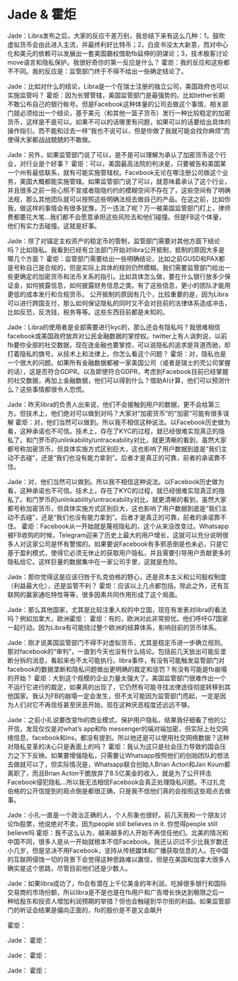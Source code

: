 # Jade & 霍炬
Jade：Libra发布之后，大家的反应千差万别，我总结下来有这么几种：1，鼓吹虚拟货币会由此进入主流，并最终利好比特币；2，白皮书没太大新意，而对中心化和美元的依赖可以发展出一套美国霸权借助fb延伸的阴谋论；3，技术极客讨论move语言和隐私保护。我很好奇你的第一反应是什么？
霍炬：我的反应和这些都不不同。我的反应是：监管部门终于不得不给出一些确定结论了。

Jade：比如对什么的结论，Libra是一个在瑞士注册的独立公司，美国政府也可以实施监管吗？
霍炬：因为长臂管辖，美国监管部门是最强势的。比如tether长期不敢公布自己的银行帐号。但是Facebook这种体量的公司去做这个事情，相关部门就必须给出一个结论，基于美元（和其他一篮子货币）发行一种比较稳定的加密货币，这样是不是可以。如果不可以的话哪里有问题，如果可以的话要给出具体的操作指引。而不能和过去一样“我也不说可以，但是你做了我就可能会找你麻烦”而使得大家都战战兢兢的不敢做。

Jade：另外，如果监管部门说了可以，是不是可以理解为承认了加密货币这个行业，对行业是个好事？
霍炬：可以，美国最高法院的判决是，只要被告和美国某一个州有最低联系，就有可能实施管辖权。Facebook无论在哪注册公司做这个业务，美国大概都能实施管辖。如果监管部门说了可以，就意味着承认了这个行业，并且很多之前一些心照不宣或者隐隐约约的模糊空间不存在了，这些空间有了明确法规，那么其他团队就可以按照这些明确法规去做自己的产品。在这之前，比如你我，做这样的事情会有很多犹豫，万一违法了呢？万一被美国监管部门盯上，律师费都要花大笔…我们都不会愿意承担这些风险去和他们碰撞。但是FB这个体量，他们有实力去碰撞。这就是好事。

Jade：除了对锚定主权资产的稳定币的管制，监管部门需要对其他方面下结论吗？比如隐私。我看到已经有立法部门开始对libra公开抵制，抵制的原因大多是哪几个方面？
霍炬：监管部门需要给出一些明确结论，比如之前GUSD和PAX都是号称自己是合规的，但是实际上具体的规则仍然模糊。我们需要监管部门给出一些更确定的加密货币和法币关系的指引。比如具体怎么做，要在什么银行放多少保证金，如何披露信息，如何披露财务信息之类。有了这些信息，更小的团队才能用更低的成本发行和合规货币。
公开抵制的原因有几个，比较重要的是，因为Libra可以进行跨国支付，那么如何保证隐私的同时又不会对目前的法律体系造成冲击，比如反恐，反洗钱，税务等等。这些东西目前都是未知的。

Jade：Libra的使用者是全部需要进行kyc的，那么还会有隐私吗？我很难相信facebook或美国政府放弃对公民金融数据的掌控权。twitter上有人讽刺说，以前fb要你全部的社交数据，现在连金融也要掌控，可以说隐私的追求是背道而驰，却打着隐私的旗号。从技术上和法律上，你怎么看这个问题？
霍炬：对，隐私也是一个很大的问题。如果所有金融数据都被一家美国公司（或者是瑞士的壳公司掌握的话），这是否符合GDPR。以及即使符合GDPR，考虑到Facebook目前已经掌握的社交数据，再加上金融数据，他们可以得到什么？借助AI计算，他们可以预测什么？这些事情都很令人恐慌。

Jade：昨天libra的负责人出来说，他们不会接触到用户的数据，更不会给第三方。但技术上，他们绝对可以做到对吗？大家对“加密货币”的“加密”可能有很多误解
霍炬：对，他们当然可以做到。所以我不相信这种说法。以Facebook历史做为看，这种承诺也不可信。技术上，存在了KYC的过程，就已经很难实现真正的隐私了。和门罗币的unlinkability/untraceability对比，就更清晰的看到，虽然大家都号称加密货币，但具体实施方式区别巨大，这也影响了用户数据到底是“我们主动不去碰”，还是“我们也没有能力拿到”。后者才是真正的可靠，前者的承诺靠不住。

Jade：对，他们当然可以做到。所以我不相信这种说法。以Facebook历史做为看，这种承诺也不可信。技术上，存在了KYC的过程，就已经很难实现真正的隐私了。和门罗币的unlinkability/untraceability对比，就更清晰的看到，虽然大家都号称加密货币，但具体实施方式区别巨大，这也影响了用户数据到底是“我们主动不去碰”，还是“我们也没有能力拿到”。后者才是真正的可靠，前者的承诺靠不住。
霍炬：Facebook从一开始就是蔑视隐私的，这个从来没改变过。Whatsapp被FB收购的时候，Telegram迎来了历史上最大的用户增长，这就可以充分说明很多人对这家公司是怀有警惕的。如果要说Facebook有多邪恶倒是也未必，只是它基于盈利模式，使得它必须无休止的获取用户隐私，并且需要引导用户贡献更多的 隐私给它。这样巨量的数据集中在一家公司手里，这就是危险。

Jade：那你觉得这是应该归咎于扎克伯格的野心，还是资本主义和公司股权制度（利益最大化），还是监管不利？
霍炬：应该以上几点都包括。除此之外，还有互联网的赢家通吃特性等等，很多因素共同作用形成了这个局面。

Jade：那么其他国家，尤其是比较注重人权的中立国，现在有发表对libra的看法吗？例如加拿大，欧洲霍炬：
霍炬：有的，欧洲对此非常担忧。他们呼吁G7国家一起行动。因为Libra有可能绕过整个欧洲的结算体系，影响目前的货币体系。

Jade：刚才说美国监管部门不得不对虚拟货币，尤其是稳定币进一步确立规则。那对facebook的“审判”，一直到今天也没有什么结论。包括前几天放出可能反垄断分拆的消息，看起来也不太可能执行。libra事件，有没有可能触发监管部门对facebook的数据垄断和隐私问题做出更明确的裁定和惩罚？有没有可能是fb崩塌的开始？
霍炬：大到这个规模的企业力量太强大了。美国监管部门很难作出一个不运行它进行的裁定，如果真的出现了，它仍然有可能寻找法律途径彻底转移到其他国家。我认为FB的崩塌一定会发生，但不太可能因为监管部门而起，一定是因为人们对它不再信任甚至厌恶开始，现在这种厌恶程度还远远不够。

Jade：之前小扎说要改变fb的商业模式，保护用户隐私，结果我仔细看了他的公开信，发现仅仅是对what’s app和fb messenger的端对端加密，但实际上社交网络信息，facebook和ins，都没有提到。所以他还是可以使用社交网络数据？这种对隐私变革的决心只是表面上的吗？
霍炬：我认为这只是社会压力导致的国会压力之下下反映。如果要增强隐私，只需要让Whatsapp按照他们的创始团队的想法去做就可以了，但实际情况是，Whatsapp联合创始人Brian Acton和Jan Koum都离职了，而且Brian Acton干脆放弃了8.5亿美金的收入，就是为了公开抨击Facebook侵犯隐私…所以我无法相信Facebook会真正处理隐私问题。不过扎克伯格的公开信提到的观点倒是都很正确，只是我不信他们真的会按照这些观点去做事。

Jade：小扎一直是一个政治正确的人，个人形象也很好。前几天我和一个朋友讨论fb股票，他说绝对不卖，因为people still believes in it. 你觉得people still believe吗
霍炬：我不这么认为，越来越多的人开始不再信任他们。北美的情况和中国不同，很多人是从一开始就根本不信Facebook。我还认识过不少比我岁数还小几岁，但是坚决不用Facebook，坚持从传统媒体和广播获取信息的人。在中国的互联网侵蚀一切的背景下会觉得这种思路难以置信，但是在美国和加拿大很多人确实是这个思路，尽管目前他们还是少数人。

Jade：如果libra成功了，fb会有潜在上千亿美金的年利润，吃掉很多银行和国际交易商的市场份额，所以libra是不是也是在fb用户和广告增长快达到极限之后一种给股东和投资人增加利润预期的举措？但也会触碰到华尔街的利益。如果监管部门的听证会结果是偏向正面的，fb的股价是不是又会飙升

霍炬：

Jade：
霍炬：

Jade：
霍炬：

Jade：
霍炬：